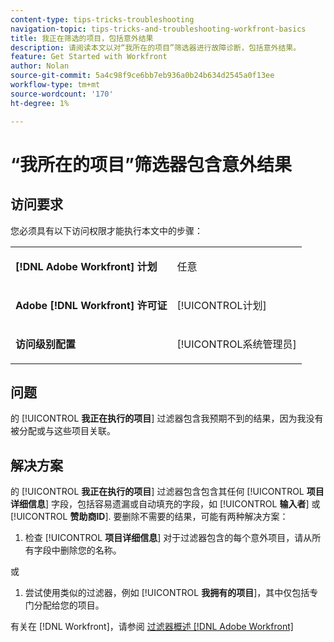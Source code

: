 ```yaml
---
content-type: tips-tricks-troubleshooting
navigation-topic: tips-tricks-and-troubleshooting-workfront-basics
title: 我正在筛选的项目，包括意外结果
description: 请阅读本文以对“我所在的项目”筛选器进行故障诊断，包括意外结果。
feature: Get Started with Workfront
author: Nolan
source-git-commit: 5a4c98f9ce6bb7eb936a0b24b634d2545a0f13ee
workflow-type: tm+mt
source-wordcount: '170'
ht-degree: 1%

---
```


# “我所在的项目”筛选器包含意外结果

## 访问要求

您必须具有以下访问权限才能执行本文中的步骤：

<table style="table-layout:auto"> 
 <col> 
 <col> 
 <tbody> 
  <tr> 
   <td role="rowheader"><strong>[!DNL Adobe Workfront] 计划</strong></td> 
   <td> <p>任意</p> </td> 
  </tr> 
  <tr> 
   <td role="rowheader"><strong>Adobe [!DNL Workfront] 许可证</strong></td> 
   <td> <p>[!UICONTROL计划] </p> </td> 
  </tr> 
  <tr> 
   <td role="rowheader"><strong>访问级别配置</strong></td> 
   <td> <p>[!UICONTROL系统管理员]</p> </td> 
  </tr> 
 </tbody> 
</table>

## 问题

的 [!UICONTROL **我正在执行的项目**] 过滤器包含我预期不到的结果，因为我没有被分配或与这些项目关联。

## 解决方案

的 [!UICONTROL **我正在执行的项目**] 过滤器包含包含其任何 [!UICONTROL **项目详细信息**] 字段，包括容易遗漏或自动填充的字段，如 [!UICONTROL **输入者**] 或 [!UICONTROL **赞助商ID**]. 要删除不需要的结果，可能有两种解决方案：

1. 检查 [!UICONTROL **项目详细信息**] 对于过滤器包含的每个意外项目，请从所有字段中删除您的名称。

或

1. 尝试使用类似的过滤器，例如 [!UICONTROL **我拥有的项目**]，其中仅包括专门分配给您的项目。

有关在 [!DNL Workfront]，请参阅 [过滤器概述 [!DNL Adobe Workfront]](/help/quicksilver/reports-and-dashboards/reports/reporting-elements/filters-overview.md)